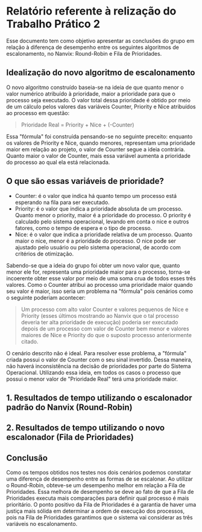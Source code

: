 # Relatório referente à relização do Trabalho Prático 2

Esse documento tem como objetivo apresentar as conclusões do grupo em relação à diferença de desempenho entre os seguintes algoritmos de escalonamento, no Nanvix: Round-Robin e Fila de Prioridades.

## Idealização do novo algoritmo de escalonamento

O novo algoritmo construído baseia-se na ideia de que quanto menor o valor numérico atribuído à prioridade, maior a prioridade para que o processo seja executado. O valor total dessa prioridade é obtido por meio de um cálculo pelos valores das variáveis Counter, Priority e Nice atribuídos ao processo em questão:

> Prioridade Real = Priority + Nice + (-Counter)

Essa "fórmula" foi construída pensando-se no seguinte preceito: enquanto os valores de Priority e Nice, quando menores, representam uma prioridade maior em relação ao projeto, o valor de Counter segue a ideia contrária. Quanto maior o valor de Counter, mais essa variável aumenta a prioridade do processo ao qual ela está relacionada.

## O que são essas variáveis de prioridade?

- Counter: é o valor que indica há quanto tempo um processo está esperando na fila para ser executado.
- Priority: é o valor que indica a prioridade absoluta de um processo. Quanto menor o priority, maior é a prioridade do processo. O priority é calculado pelo sistema operacional, levando em conta o nice e outros fatores, como o tempo de espera e o tipo de processo.
- Nice: é o valor que indica a prioridade relativa de um processo. Quanto maior o nice, menor é a prioridade do processo. O nice pode ser ajustado pelo usuário ou pelo sistema operacional, de acordo com critérios de otimização.

Sabendo-se que a ideia do grupo foi obter um novo valor que, quanto menor ele for, representa uma prioridade maior para o processo, torna-se incoerente obter esse valor por meio de uma soma crua de todos esses três valores. Como o Counter atribui ao processo uma prioridade maior quando seu valor é maior, isso seria um problema na "fórmula" pois cenários como o seguinte poderiam acontecer: 

> Um processo com alto valor Counter e valores pequenos de Nice e Priority (esses últimos mostrando ao Nanvix que o tal processo deveria ter alta prioridade de execução) poderia ser executado depois de um processo com valor de Counter bem menor e valores maiores de Nice e Priority do que o suposto processo anteriormente citado.

O cenário descrito não é ideal. Para resolver esse problema, a "fórmula" criada possui o valor de Counter com o seu sinal invertido. Dessa maneira, não haverá inconsistência na decisão de prioridades por parte do Sistema Operacional. Utilizando essa ideia, em todos os casos   o processo que possui o menor valor de "Prioridade Real" terá uma prioridade maior.

## 1. Resultados de tempo utilizando o escalonador padrão do Nanvix (Round-Robin)



## 2. Resultados de tempo utilizando o novo escalonador (Fila de Prioridades)

## Conclusão

Como os tempos obtidos nos testes nos dois cenários podemos constatar uma diferença de desempenho entre as formas de se escalonar. Ao utilizar o Round-Robin, obteve-se um desempenho melhor em relação a Fila de Prioridades. Essa melhora de desempenho se deve ao fato de que a Fila de Prioridades executa mais comparações para definir qual processo é mais prioritário. O ponto positivo da Fila de Prioridades é a garantia de haver uma justiça mais sólida em determinar a ordem de execução dos processos, pois na Fila de Prioridades garantimos que o sistema vai considerar as três variáveis no escalonamento. 
